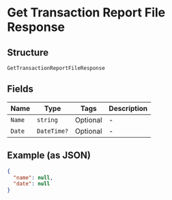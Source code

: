 
# Get Transaction Report File Response

## Structure

`GetTransactionReportFileResponse`

## Fields

| Name | Type | Tags | Description |
|  --- | --- | --- | --- |
| `Name` | `string` | Optional | - |
| `Date` | `DateTime?` | Optional | - |

## Example (as JSON)

```json
{
  "name": null,
  "date": null
}
```

